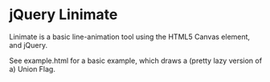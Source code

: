 # jQuery Linimate

Linimate is a basic line-animation tool using the HTML5 Canvas element, and jQuery.

See example.html for a basic example, which draws a (pretty lazy version of a) Union Flag.